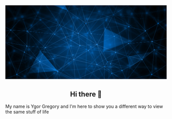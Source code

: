 ## [![Ygor Gregory](https://github.com/Khrons/Khrons/blob/main/img/img1.jpg)](https://ygorgregory.wordpress.com)

<h2 align="center"> Hi there 👋 </h2>

My name is Ygor Gregory and I'm here to show you a different way to view the same stuff of life
